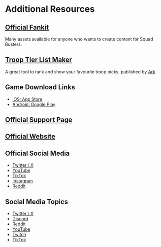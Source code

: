 # Additional Resources

## [Official Fankit](https://fankit.supercell.com/d/SKN1MzXVazxw/assets)

Many assets available for anyone who wants to create content for Squad Busters.

## [Troop Tier List Maker](https://tiermaker.com/create/squad-busters-global-release-tier-list-17084552)

A great tool to rank and show your favourite troop picks, published by [Ark](https://twitter.com/Ark_BrawlStars).

## Game Download Links

- [iOS: App Store](https://play.squadbusters.com/Lx8a/qc4w9q8e)
- [Android: Google Play](https://play.squadbusters.com/Lx8a/7ruktsjt)

## [Official Support Page](https://support.supercell.com/squad-busters/en/index.html)

## [Official Website](https://squadbusters.supercell.com/)

## Official Social Media

- [Twitter / X](https://twitter.com/squadbustersx)
- [YouTube](https://www.youtube.com/channel/UCW7uzYyhVWVZnp1A2-EYAVQ)
- [TikTok](https://www.tiktok.com/@squadbusters)
- [Instagram](https://www.instagram.com/squadbusters/)
- [Reddit](https://www.reddit.com/user/squadbusters/)

## Social Media Topics

- [Twitter / X](https://twitter.com/hashtag/SquadBusters)
- [Discord](https://discord.com/invite/squadbusters)
- [Reddit](https://www.reddit.com/r/SquadBusters/)
- [YouTube](https://www.youtube.com/channel/UC2WJpM4Up7jEllK85rylc4A)
- [Twitch](https://www.twitch.tv/directory/category/squad-busters)
- [TikTok](https://www.tiktok.com/tag/squadbusters)